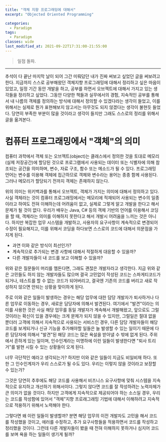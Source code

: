 ```yaml
---
title: "객체 지향 프로그래밍에 대해서"
excerpt: "Objected Oriented Programming"

categories:
  - Paradigm
tags:
  - Paradigm
classes: wide
last_modified_at: 2021-09-22T17:31:00-21:55:00
---
```


> 일점 돌파. 

***

추석이 다 끝난 마지막 날이 되어 그간 미뤄덨던 내가 진짜 써보고 싶었던 글을 써보려고 한다. 지금까지 스스로 공부해왔던 객체지향 프로그래밍에 대해서 정리하고 싶은 마음이 있었고, 일정 기간 동안 개발을 하고, 공부를 하면서 오브젝트에 대해서 가지고 있는 생각들을 정리하고 싶었다. 그동안 다양한 책들과 실무에서의 경험, 지속적인 공부를 통해서 내 나름의 객체를 정의하는 방식에 대해서 정의할 수 있겠다라는 생각이 들었고, 이를 위해서는 실제로 뭔가 표현해보지 않고서는 아무것도 되지 않겠다는 생각이 불현듯 들었다. 당연히 부족한 부분이 많을 것이라고 생각이 들지만 그래도 스스로의 정리를 위해서 글을 옮겨본다. 

# 컴퓨터 프로그래밍에서 "객체"의 의미

컴퓨터 과학에서 객체 또는 오브젝트(object)는 클래스에서 정의한 것을 토대로 메모리(실제 저장공간)에 할당된 것으로 프로그램에서 사용되는 데이터 또는 식별자에 의해 참조되는 공간을 의미하며, 변수, 자료 구조, 함수 또는 메소드가 될 수 있다. 프로그래밍 언어는 변수를 이용해 객체에 접근하므로 객체와 변수라는 용어는 종종 함께 사용된다. 그러나 메모리가 할당되기 전까지 객체는 존재하지 않는다.     

위의 의미는 위키백과를 통해서 오브젝트, 객체가 가지는 의미에 대해서 정의하고 있다. 사실 객체라는 것이 컴퓨터 프로그래밍에서는 메모리에 적재되어 사용되는 변수의 일종이라고 하여도 전혀 이해하는데 어려움이 없고, 실제로 그렇게 알고 개발을 한다고 해서 문제가 될 것이 없다. 우리가 배우는 Java, C# 등의 객체 기반의 언어를 이용해서 코딩을 할 때, 객체라는 의미를 이해하지 못한다고 해서 개발시 어려움을 느끼는 것은 아니다. 하지만 복잡한 업무 시스템을 개발하고, 사용자의 요구사항이 계속적으로 변경되어 수정이 필요해지고, 이를 위해서 코딩을 하다보면 스스로의 코드에 대해서 의문점을 가지게 된다. 

- 과연 이와 같은 방식이 최선인가? 
- 계속적으로 추가되는 변경 사항에 대해서 적절하게 대응할 수 있을까? 
- 다른 개발자들이 내 코드를 보고 이해할 수 있을까? 

위와 같은 질문들이 머리를 멤돈다면, 그래도 괜찮은 개발자라고 생각한다. 지금 위와 같은 고민들도 하지 않는 개발자들도 많으며 결국 고민없이 작성된 코드는 스파게티코드가 되거나, 테스트를 할 수 없는 코드가 되어버리고, 결국엔 기존의 코드를 버리고 새로 작성하지 않으면 안되는 상황을 맞이하게 된다.   

주로 이와 같은 일들이 발생하는 경우는 해당 업무에 대한 담당 개발자가 퇴사하거나 다른 업무로 이동하는 경우, 새로운 담당자에 의해서 발견된다. 여기에서 "발견"이라는 의미를 사용한 것은 사실 해당 업무를 동일 개발자가 계속해서 개발해왔고, 앞으로도 그럴 것이라는 확신이 있을 경우에는 크게 문제가 되지 않을 수 있지만, 그럴일은 절대 없을 뿐더러 고객에 의해서 지속적으로 사용되는 서비스인 경우, 다른 담당 개발자들이 해당 코드를 보게되거나 신규 기능을 추가해야할 일들은 늘 발생할 수 있는 일이기 때문에 다른 담당자에 의해서 "발견"된 해당 코드는 많은 욕설을 받아낼 수 밖에 없게 된다. 주위에서 흔하게 있는 일이며, 인수인계라는 미명하에 이런 일들이 발생한다면 "퇴사 트리거"를 발현 시킬 수 있는 상황들이 오게 된다.   

 너무 극단적인 예라고 생각되는가? 하지만 이와 같은 일들이 지금도 비일비재 하다. 또한 그 인수인계자가 우리 스스로가 될 수도 있다. 우리는 이렇지 않을 것이라고 보장할 수 있는가?   
 

그것은 당연히 추후에도 해당 코드를 사용해서 비즈니스 요구사항에 맞춰 시스템을 지속적으로 유지하고 개선하기 위해서이다. 그렇지 않다면 코드를 잘 작성하려는 노력자체가 큰 의미가 없을 것이다. 하지만 고객에게 지속적으로 제공되어야 하는 소스일 경우, 우리는 코드를 작성함에 있어서 "객체"지향 프로래그래밍 기법에 대해서 이해하려고 지속적으로 적용하기 위해서 노력해야 한다. 

그렇다면 왜 이런 일들이 발생할까? 분면 해당 업무의 이전 개발자도 고민을 해서 코드를 작성했을 것이고, 에러를 수정하고, 추가 요구사항들을 적용하면서 코드를 작성하고 정리했을 것이다. 그런데 다른 개발자들이 봤을 때 전혀 이해하지 못하거나 심지어 코드를 보며 욕을 하는 일들이 생기게 될까?   


